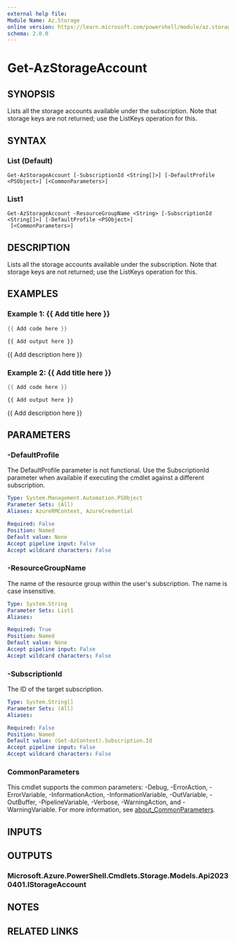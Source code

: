 ```yaml
---
external help file:
Module Name: Az.Storage
online version: https://learn.microsoft.com/powershell/module/az.storage/get-azstorageaccount
schema: 2.0.0
---
```


# Get-AzStorageAccount

## SYNOPSIS
Lists all the storage accounts available under the subscription.
Note that storage keys are not returned; use the ListKeys operation for this.

## SYNTAX

### List (Default)
```
Get-AzStorageAccount [-SubscriptionId <String[]>] [-DefaultProfile <PSObject>] [<CommonParameters>]
```

### List1
```
Get-AzStorageAccount -ResourceGroupName <String> [-SubscriptionId <String[]>] [-DefaultProfile <PSObject>]
 [<CommonParameters>]
```

## DESCRIPTION
Lists all the storage accounts available under the subscription.
Note that storage keys are not returned; use the ListKeys operation for this.

## EXAMPLES

### Example 1: {{ Add title here }}
```powershell
{{ Add code here }}
```

```output
{{ Add output here }}
```

{{ Add description here }}

### Example 2: {{ Add title here }}
```powershell
{{ Add code here }}
```

```output
{{ Add output here }}
```

{{ Add description here }}

## PARAMETERS

### -DefaultProfile
The DefaultProfile parameter is not functional.
Use the SubscriptionId parameter when available if executing the cmdlet against a different subscription.

```yaml
Type: System.Management.Automation.PSObject
Parameter Sets: (All)
Aliases: AzureRMContext, AzureCredential

Required: False
Position: Named
Default value: None
Accept pipeline input: False
Accept wildcard characters: False
```

### -ResourceGroupName
The name of the resource group within the user's subscription.
The name is case insensitive.

```yaml
Type: System.String
Parameter Sets: List1
Aliases:

Required: True
Position: Named
Default value: None
Accept pipeline input: False
Accept wildcard characters: False
```

### -SubscriptionId
The ID of the target subscription.

```yaml
Type: System.String[]
Parameter Sets: (All)
Aliases:

Required: False
Position: Named
Default value: (Get-AzContext).Subscription.Id
Accept pipeline input: False
Accept wildcard characters: False
```

### CommonParameters
This cmdlet supports the common parameters: -Debug, -ErrorAction, -ErrorVariable, -InformationAction, -InformationVariable, -OutVariable, -OutBuffer, -PipelineVariable, -Verbose, -WarningAction, and -WarningVariable. For more information, see [about_CommonParameters](http://go.microsoft.com/fwlink/?LinkID=113216).

## INPUTS

## OUTPUTS

### Microsoft.Azure.PowerShell.Cmdlets.Storage.Models.Api20230401.IStorageAccount

## NOTES

## RELATED LINKS

